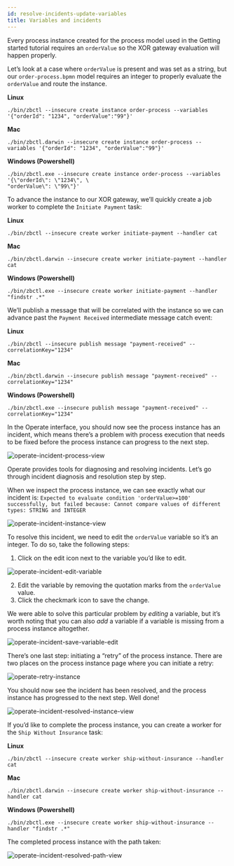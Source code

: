 ```yaml
---
id: resolve-incidents-update-variables
title: Variables and incidents
---
```


Every process instance created for the process model used in the Getting started tutorial requires an `orderValue` so the XOR gateway evaluation will happen properly. 

Let’s look at a case where `orderValue` is present and was set as a string, but our `order-process.bpmn` model requires an integer to properly evaluate the `orderValue` and route the instance. 

**Linux**

```
./bin/zbctl --insecure create instance order-process --variables '{"orderId": "1234", "orderValue":"99"}'
```

**Mac** 

```
./bin/zbctl.darwin --insecure create instance order-process --variables '{"orderId": "1234", "orderValue":"99"}'
```

**Windows (Powershell)**

```
./bin/zbctl.exe --insecure create instance order-process --variables '{\"orderId\": \"1234\", \
"orderValue\": \"99\"}'
```

To advance the instance to our XOR gateway, we’ll quickly create a job worker to complete the `Initiate Payment` task: 

**Linux**

```
./bin/zbctl --insecure create worker initiate-payment --handler cat
```


**Mac**

```
./bin/zbctl.darwin --insecure create worker initiate-payment --handler cat
```


**Windows (Powershell)**

```
./bin/zbctl.exe --insecure create worker initiate-payment --handler "findstr .*"
```

We’ll publish a message that will be correlated with the instance so we can advance past the `Payment Received` intermediate message catch event: 

**Linux**
```
./bin/zbctl --insecure publish message "payment-received" --correlationKey="1234"
```

**Mac**

```
./bin/zbctl.darwin --insecure publish message "payment-received" --correlationKey="1234"
```

**Windows (Powershell)**

```
./bin/zbctl.exe --insecure publish message "payment-received" --correlationKey="1234"
```

In the Operate interface, you should now see the process instance has an <!-- FIXME: [“Incident”](/reference/incidents.html) --> incident, which means there’s a problem with process execution that needs to be fixed before the process instance can progress to the next step.

![operate-incident-process-view](./img/operate-process-view-incident_light.png)

Operate provides tools for diagnosing and resolving incidents. Let’s go through incident diagnosis and resolution step by step. 

When we inspect the process instance, we can see exactly what our incident is: `Expected to evaluate condition 'orderValue>=100' successfully, but failed because: Cannot compare values of different types: STRING and INTEGER`

![operate-incident-instance-view](./img/operate-view-instance-incident_light.png)

To resolve this incident, we need to edit the `orderValue` variable so it’s an integer. To do so, take the following steps:

1. Click on the edit icon next to the variable you’d like to edit. 

![operate-incident-edit-variable](./img/operate-view-instance-edit-icon_light.png)

2. Edit the variable by removing the quotation marks from the `orderValue` value.
3. Click the checkmark icon to save the change. 

We were able to solve this particular problem by _editing_ a variable, but it’s worth noting that you can also _add_ a variable if a variable is missing from a process instance altogether. 

![operate-incident-save-variable-edit](./img/operate-view-instance-save-var-edit_light.png)

There’s one last step: initiating a “retry” of the process instance. There are two places on the process instance page where you can initiate a retry:

![operate-retry-instance](./img/operate-process-retry-incident_light.png)

You should now see the incident has been resolved, and the process instance has progressed to the next step. Well done! 

![operate-incident-resolved-instance-view](./img/operate-incident-resolved_light.png)

If you’d like to complete the process instance, you can create a worker for the `Ship Without Insurance` task: 

**Linux**

```
./bin/zbctl --insecure create worker ship-without-insurance --handler cat
```

**Mac**

```
./bin/zbctl.darwin --insecure create worker ship-without-insurance --handler cat
```

**Windows (Powershell)**

```
./bin/zbctl.exe --insecure create worker ship-without-insurance --handler "findstr .*"
```

The completed process instance with the path taken:

![operate-incident-resolved-path-view](./img/operate-incident-resolved-path_light.png)
